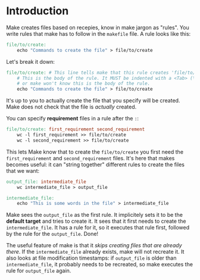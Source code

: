 # Introduction

Make creates files based on recepies, know in make jargon as "rules".
You write rules that make has to follow in the `makefile` file.
A rule looks like this:

```makefile
file/to/create:
	echo "Commands to create the file" > file/to/create
```

Let's break it down:

```makefile
file/to/create: # This line tells make that this rule creates 'file/to/create'
	# This is the body of the rule. It MUST be indented with a <Tab> (\t),
	# or make won't know this is the body of the rule.
	echo "Commands to create the file" > file/to/create
```

It's up to you to actually create the file that you specify will be created.
Make does not check that the file is *actually* created.

You can specify **requirement** files in a rule after the `:`:

```makefile
file/to/create: first_requirement second_requirement
	wc -l first_requirement >> file/to/create
	wc -l second_requirement >> file/to/create
```

This lets Make know that to create the `file/to/create` you first need the
`first_requirement` and `second_requirement` files.
It's here that makes becomes useful: it can "string together" different rules
to create the files that we want:

```makefile
output_file: intermediate_file
	wc intermediate_file > output_file

intermediate_file:
	echo "This is some words in the file" > intermediate_file
```

Make sees the `output_file` as the first rule. It implicitely sets it to be the
**default target** and tries to create it.
It sees that it first needs to create the `intermediate_file`.
It has a rule for it, so it executes that rule first, followed by the rule
for the `output_file`. Done!

The useful feature of make is that it *skips creating files that are already there*.
If the `intermediate_file` already exists, make will not recreate it.
It also looks at file modification timestamps: if `output_file` is older than
`intermediate_file`, it probably needs to be recreated, so make executes the
rule for `output_file` again.

